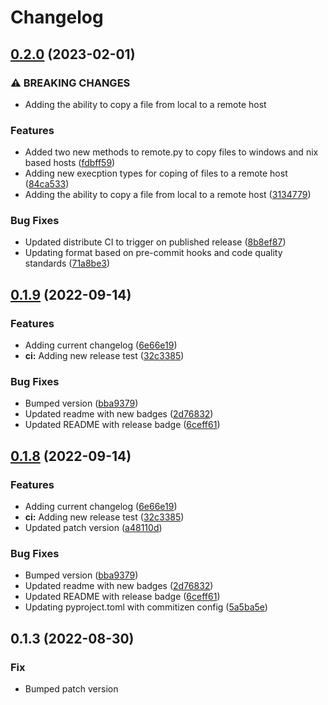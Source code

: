 # Changelog

## [0.2.0](https://github.com/swimlane/atomic-operator-runner/compare/0.1.9...0.2.0) (2023-02-01)


### ⚠ BREAKING CHANGES

* Adding the ability to copy a file from local to a remote host

### Features

* Added two new methods to remote.py to copy files to windows and nix based hosts ([fdbff59](https://github.com/swimlane/atomic-operator-runner/commit/fdbff59341002605559717a753773fe65166ddaa))
* Adding new execption types for coping of files to a remote host ([84ca533](https://github.com/swimlane/atomic-operator-runner/commit/84ca533e1df8d6fef737d02f063477278b6f05fe))
* Adding the ability to copy a file from local to a remote host ([3134779](https://github.com/swimlane/atomic-operator-runner/commit/3134779ead94d0ae7023c90e63f6dcd6e87c2943))


### Bug Fixes

* Updated distribute CI to trigger on published release ([8b8ef87](https://github.com/swimlane/atomic-operator-runner/commit/8b8ef8793578bff13cd184fbdde625b1856a992e))
* Updating format based on pre-commit hooks and code quality standards ([71a8be3](https://github.com/swimlane/atomic-operator-runner/commit/71a8be31dcb9857d50437b564e732db2f7f8c4f2))

## [0.1.9](https://github.com/swimlane/atomic-operator-runner/compare/0.1.8...0.1.9) (2022-09-14)


### Features

* Adding current changelog ([6e66e19](https://github.com/swimlane/atomic-operator-runner/commit/6e66e19bb195e08ad48b9ce14b65be101d7a5c2e))
* **ci:** Adding new release test ([32c3385](https://github.com/swimlane/atomic-operator-runner/commit/32c3385e71f713fb2502200b82665ebb6d607e09))


### Bug Fixes

* Bumped version ([bba9379](https://github.com/swimlane/atomic-operator-runner/commit/bba9379128f4b5774da09b50702734c048216e34))
* Updated readme with new badges ([2d76832](https://github.com/swimlane/atomic-operator-runner/commit/2d76832107c1a504560cf04db3d991f66d79479a))
* Updated README with release badge ([6ceff61](https://github.com/swimlane/atomic-operator-runner/commit/6ceff61ee2953d3cb8355fef5c2c5d12a5a68d78))

## [0.1.8](https://github.com/swimlane/atomic-operator-runner/compare/0.1.7...0.1.8) (2022-09-14)


### Features

* Adding current changelog ([6e66e19](https://github.com/swimlane/atomic-operator-runner/commit/6e66e19bb195e08ad48b9ce14b65be101d7a5c2e))
* **ci:** Adding new release test ([32c3385](https://github.com/swimlane/atomic-operator-runner/commit/32c3385e71f713fb2502200b82665ebb6d607e09))
* Updated patch version ([a48110d](https://github.com/swimlane/atomic-operator-runner/commit/a48110de122bb07b7c49fe7d1d2cb6500e32b524))


### Bug Fixes

* Bumped version ([bba9379](https://github.com/swimlane/atomic-operator-runner/commit/bba9379128f4b5774da09b50702734c048216e34))
* Updated readme with new badges ([2d76832](https://github.com/swimlane/atomic-operator-runner/commit/2d76832107c1a504560cf04db3d991f66d79479a))
* Updated README with release badge ([6ceff61](https://github.com/swimlane/atomic-operator-runner/commit/6ceff61ee2953d3cb8355fef5c2c5d12a5a68d78))
* Updating pyproject.toml with commitizen config ([5a5ba5e](https://github.com/swimlane/atomic-operator-runner/commit/5a5ba5e09350efd1f526d75cad27d013e6b9c051))

## 0.1.3 (2022-08-30)

### Fix

- Bumped patch version
